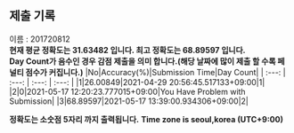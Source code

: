


  
## 제출 기록  
이름 : 201720812  
**현재 평균 정확도는 31.63482 입니다. 최고 정확도는 68.89597 입니다.**  
**Day Count가 음수인 경우 감점 제출을 의미 합니다.(해당 날짜에 많이 제출 할 수록 페널티 점수가 커집니다.)**
|No|Accuracy(%)|Submission Time|Day Count|
| :---: | :---: | :---: | :---: |
|1|26.00849|2021-04-29 20:56:45.517133+09:00|1|
|2|0|2021-05-17 12:20:23.777015+09:00|You Have Problem with Submission|
|3|68.89597|2021-05-17 13:39:00.934306+09:00|2|


**정확도는 소숫점 5자리 까지 출력됩니다.**
**Time zone is seoul,korea (UTC+9:00)**
